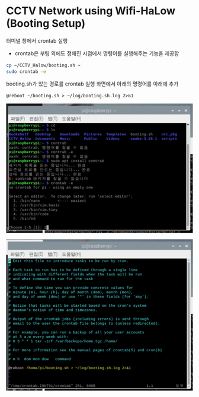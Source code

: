 # CCTV Network using Wifi-HaLow (Booting Setup)

터미널 창에서 crontab 실행

* crontab은 부팅 외에도 정해진 시점에서 명령어를 실행해주는 기능을 제공함

```bash
cp ~/CCTV_Halow/booting.sh ~
sudo crontab -e
```

booting.sh가 있는 경로를 crontab 실행 화면에서 아래의 명령어를 아래에 추가

```
@reboot ~/booting.sh > ~/log/booting.sh.log 2>&1
```

![1709097255134](image/README/1709097255134.png)


![1709097280549](image/README/1709097280549.png)
